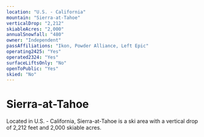 ```yaml
---
location: "U.S. - California"
mountain: "Sierra-at-Tahoe"
verticalDrop: "2,212"
skiableAcres: "2,000"
annualSnowfall: "480"
owner: "Independent"
passAffiliations: "Ikon, Powder Alliance, Left Epic"
operating2425: "Yes"
operated2324: "Yes"
surfaceLiftsOnly: "No"
openToPublic: "Yes"
skied: "No"
---
```


# Sierra-at-Tahoe

Located in U.S. - California, Sierra-at-Tahoe is a ski area with a vertical drop of 2,212 feet and 2,000 skiable acres.